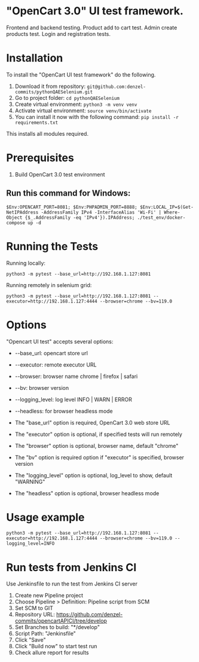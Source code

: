 # "OpenCart 3.0" UI test framework.

Frontend and backend testing. Product add to cart test. Admin create products test. Login and registration tests.

# Installation

To install the "OpenCart UI test framework" do the following.

1. Download it from repository: `git@github.com:denzel-commits/pythonQAESelenium.git`
2. Go to project folder: `cd pythonQAESelenium`
3. Create virtual environment: `python3 -m venv venv`
4. Activate virtual environment: `source venv/bin/activate`
5. You can install it now with the following command: `pip install -r requirements.txt`

This installs all modules required.


# Prerequisites

1. Build OpenCart 3.0 test environment
## Run this command for Windows:
``$Env:OPENCART_PORT=8081; $Env:PHPADMIN_PORT=8888; $Env:LOCAL_IP=$(Get-NetIPAddress -AddressFamily IPv4 -InterfaceAlias 'Wi-Fi' | Where-Object {$_.AddressFamily -eq 'IPv4'}).IPAddress; ./test_env/docker-compose up -d``

# Running the Tests
Running locally:

``python3 -m pytest --base_url=http://192.168.1.127:8081``

Running remotely in selenium grid:

``python3 -m pytest --base_url=http://192.168.1.127:8081 --executor=http://192.168.1.127:4444 --browser=chrome --bv=119.0``

# Options

"Opencart UI test" accepts several options:

* --base_url: opencart store url
* --executor: remote executor URL
* --browser: browser name chrome | firefox | safari
* --bv: browser version
* --logging_level: log level INFO | WARN | ERROR
* --headless: for browser headless mode


* The "base_url" option is required, OpenCart 3.0 web store URL
* The "executor" option is optional, if specified tests will run remotely
* The "browser" option is optional, browser name, default "chrome"
* The "bv" option is required option if "executor" is specified, browser version
* The "logging_level" option is optional, log_level to show, default "WARNING"
* The "headless" option is optional, browser headless mode 

# Usage example
``python3 -m pytest --base_url=http://192.168.1.127:8081 --executor=http://192.168.1.127:4444 --browser=chrome --bv=119.0 --logging_level=INFO``


# Run tests from Jenkins CI
Use Jenkinsfile to run the test from Jenkins CI server

1. Create new Pipeline project
2. Choose Pipeline > Definition: Pipeline script from SCM
3. Set SCM to GIT
4. Repository URL: https://github.com/denzel-commits/opencartAPICI/tree/develop
5. Set Branches to build: "*/develop"
6. Script Path: "Jenkinsfile"
7. Click "Save"
8. Click "Build now" to start test run
9. Check allure report for results
